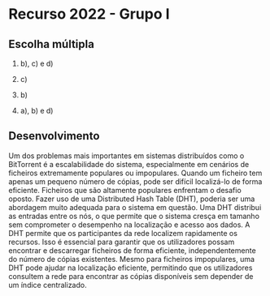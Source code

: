 # Recurso 2022 - Grupo I

## Escolha múltipla 

1. b), c) e d)

2. c)

3. b)

4. a), b) e d)

## Desenvolvimento

Um dos problemas mais importantes em sistemas distribuídos como o BitTorrent é a escalabilidade do sistema, especialmente em cenários de ficheiros extremamente populares ou impopulares. Quando um ficheiro tem apenas um pequeno número de cópias, pode ser difícil localizá-lo de forma eficiente. Ficheiros que são altamente populares enfrentam o desafio oposto. Fazer uso de uma Distributed Hash Table (DHT), poderia ser uma abordagem muito adequada para o sistema em questão. Uma DHT distribui as entradas entre os nós, o que permite que o sistema cresça em tamanho sem comprometer o desempenho na localização e acesso aos dados. A DHT permite que os participantes da rede localizem rapidamente os recursos. Isso é essencial para garantir que os utilizadores possam encontrar e descarregar ficheiros de forma eficiente, independentemente do número de cópias existentes. Mesmo para ficheiros impopulares, uma DHT pode ajudar na localização eficiente, permitindo que os utilizadores consultem a rede para encontrar as cópias disponíveis sem depender de um índice centralizado. 